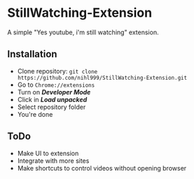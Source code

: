 # StillWatching-Extension

A simple "Yes youtube, i'm still watching" extension.

## Installation
 - Clone repository: 
 `git clone https://github.com/nihl999/StillWatching-Extension.git`
 - Go to `Chrome://extensions`
 - Turn on ***Developer Mode***
 - Click in ***Load unpacked***
 - Select repository folder
 - You're done
 
## ToDo
 - Make UI to extension
 - Integrate with more sites
 - Make shortcuts to control videos without opening browser
